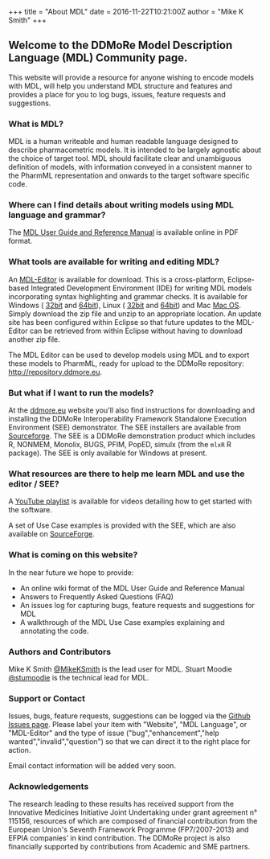 +++
title = "About MDL"
date = 2016-11-22T10:21:00Z
author = "Mike K Smith"
+++
## Welcome to the DDMoRe Model Description Language (MDL) Community page.
This website will provide a resource for anyone wishing to encode models with MDL, 
will help you understand MDL structure and features and provides a place for you 
to log bugs, issues, feature requests and suggestions.

### What is MDL?
MDL is a human writeable and human readable language designed to describe 
pharmacometric models. It is intended to be largely agnostic about the choice of
target tool. MDL should facilitate clear and unambiguous definition of models, 
with information conveyed in a consistent manner to the PharmML representation 
and onwards to the target software specific code.

### Where can I find details about writing models using MDL language and grammar?
The [MDL User Guide and Reference Manual](http://www.ddmore.eu/sites/ddmore/files/instructions/pdf/MDLUserGuide_1.1_PublicRelease_August2016_0.pdf)
is available online in PDF format. 

### What tools are available for writing and editing MDL?
An [MDL-Editor](http://downloads.mdl.community/repository/mdl-ide/products/current/) 
is available for download. This is a cross-platform, Eclipse-based Integrated 
Development Environment (IDE) for writing MDL models incorporating syntax 
highlighting and grammar checks. It is available for Windows (
[32bit](http://downloads.mdl.community/repository/mdl-ide/products/current/eu.ddmore.mdleditor.1.7.1-win32.win32.x86.zip) and 
[64bit](http://downloads.mdl.community/repository/mdl-ide/products/current/eu.ddmore.mdleditor.1.7.1-win32.win32.x86_64.zip)), 
Linux (
[32bit](http://downloads.mdl.community/repository/mdl-ide/products/current/eu.ddmore.mdleditor.1.7.1-linux.gtk.x86.tar.gz) and 
[64bit](http://downloads.mdl.community/repository/mdl-ide/products/current/eu.ddmore.mdleditor.1.7.1-linux.gtk.x86_64.tar.gz)) and Mac
[Mac OS](http://downloads.mdl.community/repository/mdl-ide/products/current/eu.ddmore.mdleditor.1.7.1-macosx.cocoa.x86_64.tar.gz). Simply download the zip file and unzip to an appropriate location. 
An update site has been configured within Eclipse so that future updates to the 
MDL-Editor can be retrieved from within Eclipse without having to download 
another zip file. 

The MDL Editor can be used to develop models using MDL and to export these models
to PharmML, ready for upload to the DDMoRe repository: <http://repository.ddmore.eu>.

### But what if I want to run the models?
At the [ddmore.eu](http://ddmore.eu/instructions/user-guides)
website you'll also find instructions for downloading and installing the DDMoRe 
Interoperability Framework Standalone Execution Environment (SEE) demonstrator.
The SEE installers are available from [Sourceforge](https://sourceforge.net/projects/ddmore/files/install/SEE/Demonstrator-2.0.0/).
The SEE is a DDMoRe demonstration product which includes R, NONMEM, Monolix, 
BUGS, PFIM, PopED, simulx (from the `mlxR` R package). The SEE is only available 
for Windows at present.

### What resources are there to help me learn MDL and use the editor / SEE?
A [YouTube playlist](https://www.youtube.com/playlist?list=PL_GGUkhbiP3t0Q7wTqkQdMAw7yuC8xWa-) 
is available for videos detailing how to get started with the software.

A set of Use Case examples is provided with the SEE, which are also available on 
[SourceForge](https://sourceforge.net/p/ddmore/use.cases/ci/master/tree/MDL/Product5.1/).

### What is coming on this website?
In the near future we hope to provide: 

* An online wiki format of the MDL User Guide and Reference Manual
* Answers to Frequently Asked Questions (FAQ)
* An issues log for capturing bugs, feature requests and suggestions for MDL
* A walkthrough of the MDL Use Case examples explaining and annotating the code.

### Authors and Contributors
Mike K Smith [@MikeKSmith](https://github.com/MikeKSmith) is the lead user for MDL.
Stuart Moodie [@stumoodie](https://github.com/stumoodie) is the technical lead for MDL.

### Support or Contact
Issues, bugs, feature requests, suggestions can be logged via 
the [Github Issues page](https://github.com/ModelDefinitionLanguage/website/issues).
Please label your item with "Website", "MDL Language", or "MDL-Editor" and the type
of issue ("bug","enhancement","help wanted","invalid","question") so that we can
direct it to the right place for action.  

Email contact information will be added very soon.

### Acknowledgements
The research leading to these results has received support from the Innovative Medicines Initiative Joint Undertaking under grant agreement n° 115156, resources of which are composed of financial contribution from the European Union's Seventh Framework Programme (FP7/2007-2013) and EFPIA companies’ in kind contribution. The DDMoRe project is also financially supported by contributions from Academic and SME partners.